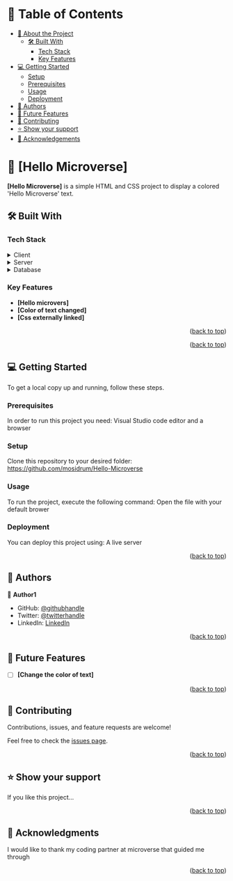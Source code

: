 <a name="readme-top"></a>

<!--
HOW TO USE:
This is an example of how you may give instructions on setting up your project locally.

Modify this file to match your project and remove sections that don't apply.

REQUIRED SECTIONS:
- Table of Contents
- About the Project
  - Built With
  - Live Demo
- Getting Started
- Authors
- Future Features
- Contributing
- Show your support
- Acknowledgements
- License

OPTIONAL SECTIONS:
- FAQ

After you're finished please remove all the comments and instructions!
-->



<!-- TABLE OF CONTENTS -->

# 📗 Table of Contents

- [📖 About the Project](#about-project)
  - [🛠 Built With](#built-with)
    - [Tech Stack](#tech-stack)
    - [Key Features](#key-features)
- [💻 Getting Started](#getting-started)
  - [Setup](#setup)
  - [Prerequisites](#prerequisites)
  - [Usage](#usage)
  - [Deployment](#triangular_flag_on_post-deployment)
- [👥 Authors](#authors)
- [🔭 Future Features](#future-features)
- [🤝 Contributing](#contributing)
- [⭐️ Show your support](#support)
- [🙏 Acknowledgements](#acknowledgements)

<!-- PROJECT DESCRIPTION -->

# 📖 [Hello Microverse] <a name="about-project"></a>


**[Hello Microverse]** is a simple HTML and CSS project to display a colored 'Hello Microverse' text.

## 🛠 Built With <a name="built-with"></a>

### Tech Stack <a name="tech-stack"></a>


<details>
  <summary>Client</summary>
  <ul>
    <li><a href="#">React.js</a></li>
  </ul>
</details>

<details>
  <summary>Server</summary>
  <ul>
    <li><a href="#">Express.js</a></li>
  </ul>
</details>

<details>
<summary>Database</summary>
  <ul>
    <li><a href="#">PostgreSQL</a></li>
  </ul>
</details>

<!-- Features -->

### Key Features <a name="key-features"></a>


- **[Hello microvers]**
- **[Color of text changed]**
- **[Css externally linked]**

<p align="right">(<a href="#readme-top">back to top</a>)</p>

<!-- LIVE DEMO -->


<p align="right">(<a href="#readme-top">back to top</a>)</p>

<!-- GETTING STARTED -->

## 💻 Getting Started <a name="getting-started"></a>



To get a local copy up and running, follow these steps.

### Prerequisites

In order to run this project you need: Visual Studio code editor and a browser

<!--
Example command:

```sh
 gem install rails
```
 -->

### Setup

Clone this repository to your desired folder: https://github.com/mosidrum/Hello-Microverse

<!--
Example commands:

```sh
  cd my-folder
  git clone git@github.com:myaccount/my-project.git
```
--->
<!--
Example command:

```sh
  cd my-project
  gem install
```
--->

### Usage

To run the project, execute the following command: Open the file with your default brower

<!--
Example command:

```sh
  rails server
```
--->

<!--
Example command:

```sh
  bin/rails test test/models/article_test.rb
```
--->

### Deployment

You can deploy this project using: A live server

<!--
Example:

```sh

```
 -->

<p align="right">(<a href="#readme-top">back to top</a>)</p>

<!-- AUTHORS -->

## 👥 Authors <a name="authors"></a>


👤 **Author1**

- GitHub: [@githubhandle](https://github.com/mosidrum)
- Twitter: [@twitterhandle](https://twitter.com/mosidrum)
- LinkedIn: [LinkedIn](https://linkedin.com/in/Ayodeleisaac)



<p align="right">(<a href="#readme-top">back to top</a>)</p>

<!-- FUTURE FEATURES -->

## 🔭 Future Features <a name="future-features"></a>



- [ ] **[Change the color of text]**


<p align="right">(<a href="#readme-top">back to top</a>)</p>

<!-- CONTRIBUTING -->

## 🤝 Contributing <a name="contributing"></a>

Contributions, issues, and feature requests are welcome!

Feel free to check the [issues page](../../issues/).

<p align="right">(<a href="#readme-top">back to top</a>)</p>

<!-- SUPPORT -->

## ⭐️ Show your support <a name="support"></a>



If you like this project...

<p align="right">(<a href="#readme-top">back to top</a>)</p>

<!-- ACKNOWLEDGEMENTS -->

## 🙏 Acknowledgments <a name="acknowledgements"></a>



I would like to thank my coding partner at microverse that guided me through

<p align="right">(<a href="#readme-top">back to top</a>)</p>

<!-- FAQ (optional) -->
